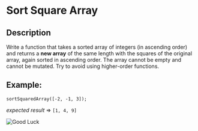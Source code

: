 # Sort Square Array

## Description

Write a function that takes a sorted array of integers (in ascending order) and returns a **new array** of the same length with the squares of the original array, again sorted in ascending order.
The array cannot be empty and cannot be mutated. Try to avoid using higher-order functions.


**Example:**
------------------------------------------
`sortSquaredArray([-2, -1, 3]);`

_expected result_ => `[1, 4, 9]`

![Good Luck](https://media.giphy.com/media/svXPxNNF0FwaraioHn/source.gif)

